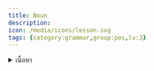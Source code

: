 ```yaml
---
title: Noun
description: 
icon: /media/icons/lesson.svg
tags: {category:grammar,group:pos,lv:3}
---
```


<details>
<summary>เนื้อหา</summary>

<details>

<summary>แบบฝึกหัด</summary>

<details>